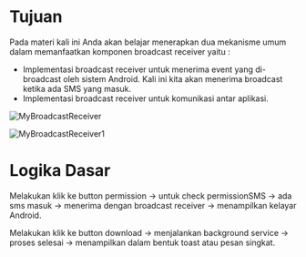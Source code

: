 # Tujuan
Pada materi kali ini Anda akan belajar menerapkan dua mekanisme umum dalam memanfaatkan komponen broadcast receiver yaitu :

* Implementasi broadcast receiver untuk menerima event yang di-broadcast oleh sistem Android. Kali ini kita akan menerima broadcast ketika ada SMS yang masuk.
* Implementasi broadcast receiver untuk komunikasi antar aplikasi.

![MyBroadcastReceiver](https://user-images.githubusercontent.com/68750843/116499867-63c19c80-a8d7-11eb-9f12-aafa4bd9bcd7.gif)

![MyBroadcastReceiver1](https://user-images.githubusercontent.com/68750843/116502422-a71f0980-a8dd-11eb-8726-be94eed7a955.gif)

# Logika Dasar
Melakukan klik ke button permission → untuk check permissionSMS → ada sms masuk → menerima dengan broadcast receiver → menampilkan kelayar Android.

Melakukan klik ke button download → menjalankan background service → proses selesai → menampilkan dalam bentuk toast atau pesan singkat.